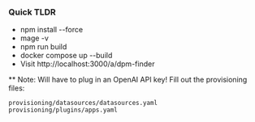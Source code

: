 ### Quick TLDR


* npm install --force 
* mage -v
* npm run build
* docker compose up --build
* Visit http://localhost:3000/a/dpm-finder


** Note: Will have to plug in an OpenAI API key! Fill out the provisioning files:

`provisioning/datasources/datasources.yaml`
`provisioning/plugins/apps.yaml`

